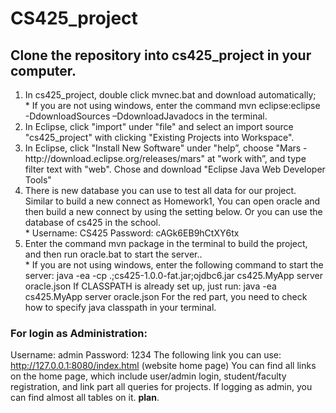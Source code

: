 # CS425_project

## Clone the repository into cs425_project in your computer.

<ol>
<li>In cs425_project, double click mvnec.bat and download automatically;</li>
   * If you are not using windows, enter the command mvn eclipse:eclipse -DdownloadSources –DdownloadJavadocs in the terminal.
  
<li>In Eclipse, click "import" under "file" and select an import source "cs425_project" with clicking "Existing Projects into Workspace".</li>
<li>In Eclipse, click "Install New Software" under "help”, choose "Mars - http://download.eclipse.org/releases/mars" at "work with”, and type filter text with "web". Chose and download "Eclipse Java Web Developer Tools"</li>
<li>There is new database you can use to test all data for our project. Similar to build a new connect as Homework1, You can open oracle and then build a new connect by using the setting below. Or you can use the database of cs425 in the school.</li>
  * Username: CS425       Password: cAGk6EB9hCtXY6tx
  <li>Enter the command mvn package in the terminal to build the project, and then run oracle.bat to start the server..</li>
  * If you are not using windows, enter the following command to start the server:
 java -ea -cp .;cs425-1.0.0-fat.jar;ojdbc6.jar cs425.MyApp server oracle.json
If CLASSPATH is already set up, just run:
java -ea cs425.MyApp server oracle.json
For the red part, you need to check how to specify java classpath in your terminal.
  
</ol>


### For login as Administration:
Username: admin     Password: 1234
The following link you can use:
http://127.0.0.1:8080/index.html (website home page)
You can find all links on the home page, which include user/admin login, student/faculty registration, and link part all queries for projects. If logging as admin, you can find almost all tables on it. **plan**.
